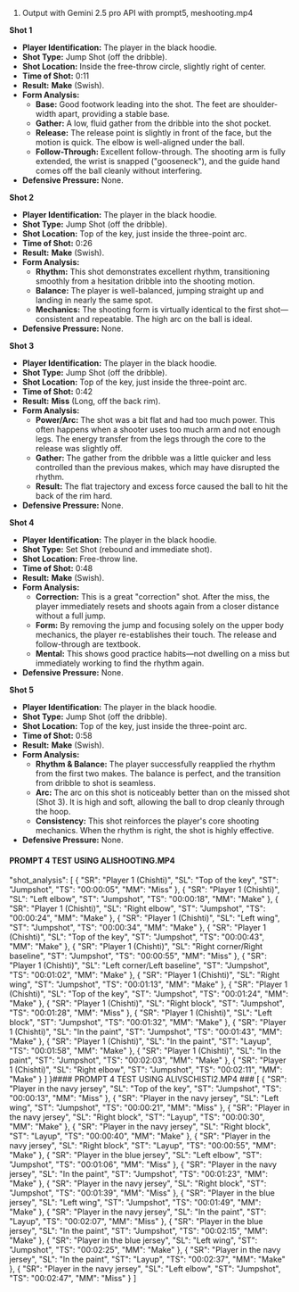 1. Output with Gemini 2.5 pro API with prompt5, meshooting.mp4

**Shot 1**

*   **Player Identification:** The player in the black hoodie.
*   **Shot Type:** Jump Shot (off the dribble).
*   **Shot Location:** Inside the free-throw circle, slightly right of center.
*   **Time of Shot:** 0:11
*   **Result:** **Make** (Swish).
*   **Form Analysis:**
    *   **Base:** Good footwork leading into the shot. The feet are shoulder-width apart, providing a stable base.
    *   **Gather:** A low, fluid gather from the dribble into the shot pocket.
    *   **Release:** The release point is slightly in front of the face, but the motion is quick. The elbow is well-aligned under the ball.
    *   **Follow-Through:** Excellent follow-through. The shooting arm is fully extended, the wrist is snapped ("gooseneck"), and the guide hand comes off the ball cleanly without interfering.
*   **Defensive Pressure:** None.

**Shot 2**

*   **Player Identification:** The player in the black hoodie.
*   **Shot Type:** Jump Shot (off the dribble).
*   **Shot Location:** Top of the key, just inside the three-point arc.
*   **Time of Shot:** 0:26
*   **Result:** **Make** (Swish).
*   **Form Analysis:**
    *   **Rhythm:** This shot demonstrates excellent rhythm, transitioning smoothly from a hesitation dribble into the shooting motion.
    *   **Balance:** The player is well-balanced, jumping straight up and landing in nearly the same spot.
    *   **Mechanics:** The shooting form is virtually identical to the first shot—consistent and repeatable. The high arc on the ball is ideal.
*   **Defensive Pressure:** None.

**Shot 3**

*   **Player Identification:** The player in the black hoodie.
*   **Shot Type:** Jump Shot (off the dribble).
*   **Shot Location:** Top of the key, just inside the three-point arc.
*   **Time of Shot:** 0:42
*   **Result:** **Miss** (Long, off the back rim).
*   **Form Analysis:**
    *   **Power/Arc:** The shot was a bit flat and had too much power. This often happens when a shooter uses too much arm and not enough legs. The energy transfer from the legs through the core to the release was slightly off.
    *   **Gather:** The gather from the dribble was a little quicker and less controlled than the previous makes, which may have disrupted the rhythm.
    *   **Result:** The flat trajectory and excess force caused the ball to hit the back of the rim hard.
*   **Defensive Pressure:** None.

**Shot 4**

*   **Player Identification:** The player in the black hoodie.
*   **Shot Type:** Set Shot (rebound and immediate shot).
*   **Shot Location:** Free-throw line.
*   **Time of Shot:** 0:48
*   **Result:** **Make** (Swish).
*   **Form Analysis:**
    *   **Correction:** This is a great "correction" shot. After the miss, the player immediately resets and shoots again from a closer distance without a full jump.
    *   **Form:** By removing the jump and focusing solely on the upper body mechanics, the player re-establishes their touch. The release and follow-through are textbook.
    *   **Mental:** This shows good practice habits—not dwelling on a miss but immediately working to find the rhythm again.
*   **Defensive Pressure:** None.

**Shot 5**

*   **Player Identification:** The player in the black hoodie.
*   **Shot Type:** Jump Shot (off the dribble).
*   **Shot Location:** Top of the key, just inside the three-point arc.
*   **Time of Shot:** 0:58
*   **Result:** **Make** (Swish).
*   **Form Analysis:**
    *   **Rhythm & Balance:** The player successfully reapplied the rhythm from the first two makes. The balance is perfect, and the transition from dribble to shot is seamless.
    *   **Arc:** The arc on this shot is noticeably better than on the missed shot (Shot 3). It is high and soft, allowing the ball to drop cleanly through the hoop.
    *   **Consistency:** This shot reinforces the player's core shooting mechanics. When the rhythm is right, the shot is highly effective.
*   **Defensive Pressure:** None.


#### PROMPT 4 TEST USING ALISHOOTING.MP4 #####


"shot_analysis": [
    {
      "SR": "Player 1 (Chishti)",
      "SL": "Top of the key",
      "ST": "Jumpshot",
      "TS": "00:00:05",
      "MM": "Miss"
    },
    {
      "SR": "Player 1 (Chishti)",
      "SL": "Left elbow",
      "ST": "Jumpshot",
      "TS": "00:00:18",
      "MM": "Make"
    },
    {
      "SR": "Player 1 (Chishti)",
      "SL": "Right elbow",
      "ST": "Jumpshot",
      "TS": "00:00:24",
      "MM": "Make"
    },
    {
      "SR": "Player 1 (Chishti)",
      "SL": "Left wing",
      "ST": "Jumpshot",
      "TS": "00:00:34",
      "MM": "Make"
    },
    {
      "SR": "Player 1 (Chishti)",
      "SL": "Top of the key",
      "ST": "Jumpshot",
      "TS": "00:00:43",
      "MM": "Make"
    },
    {
      "SR": "Player 1 (Chishti)",
      "SL": "Right corner/Right baseline",
      "ST": "Jumpshot",
      "TS": "00:00:55",
      "MM": "Miss"
    },
    {
      "SR": "Player 1 (Chishti)",
      "SL": "Left corner/Left baseline",
      "ST": "Jumpshot",
      "TS": "00:01:02",
      "MM": "Make"
    },
    {
      "SR": "Player 1 (Chishti)",
      "SL": "Right wing",
      "ST": "Jumpshot",
      "TS": "00:01:13",
      "MM": "Make"
    },
    {
      "SR": "Player 1 (Chishti)",
      "SL": "Top of the key",
      "ST": "Jumpshot",
      "TS": "00:01:24",
      "MM": "Make"
    },
    {
      "SR": "Player 1 (Chishti)",
      "SL": "Right block",
      "ST": "Jumpshot",
      "TS": "00:01:28",
      "MM": "Miss"
    },
    {
      "SR": "Player 1 (Chishti)",
      "SL": "Left block",
      "ST": "Jumpshot",
      "TS": "00:01:32",
      "MM": "Make"
    },
    {
      "SR": "Player 1 (Chishti)",
      "SL": "In the paint",
      "ST": "Jumpshot",
      "TS": "00:01:43",
      "MM": "Make"
    },
    {
      "SR": "Player 1 (Chishti)",
      "SL": "In the paint",
      "ST": "Layup",
      "TS": "00:01:58",
      "MM": "Make"
    },
    {
      "SR": "Player 1 (Chishti)",
      "SL": "In the paint",
      "ST": "Jumpshot",
      "TS": "00:02:03",
      "MM": "Make"
    },
    {
      "SR": "Player 1 (Chishti)",
      "SL": "Right elbow",
      "ST": "Jumpshot",
      "TS": "00:02:11",
      "MM": "Make"
    }
  ]
}#### PROMPT 4 TEST USING ALIVSCHISTI2.MP4 ###
[
  {
    "SR": "Player in the navy jersey",
    "SL": "Top of the key",
    "ST": "Jumpshot",
    "TS": "00:00:13",
    "MM": "Miss"
  },
  {
    "SR": "Player in the navy jersey",
    "SL": "Left wing",
    "ST": "Jumpshot",
    "TS": "00:00:21",
    "MM": "Miss"
  },
  {
    "SR": "Player in the navy jersey",
    "SL": "Right block",
    "ST": "Layup",
    "TS": "00:00:30",
    "MM": "Make"
  },
  {
    "SR": "Player in the navy jersey",
    "SL": "Right block",
    "ST": "Layup",
    "TS": "00:00:40",
    "MM": "Make"
  },
  {
    "SR": "Player in the navy jersey",
    "SL": "Right block",
    "ST": "Layup",
    "TS": "00:00:55",
    "MM": "Make"
  },
  {
    "SR": "Player in the blue jersey",
    "SL": "Left elbow",
    "ST": "Jumpshot",
    "TS": "00:01:06",
    "MM": "Miss"
  },
  {
    "SR": "Player in the navy jersey",
    "SL": "In the paint",
    "ST": "Jumpshot",
    "TS": "00:01:23",
    "MM": "Make"
  },
  {
    "SR": "Player in the navy jersey",
    "SL": "Right block",
    "ST": "Jumpshot",
    "TS": "00:01:39",
    "MM": "Miss"
  },
  {
    "SR": "Player in the blue jersey",
    "SL": "Left wing",
    "ST": "Jumpshot",
    "TS": "00:01:49",
    "MM": "Make"
  },
  {
    "SR": "Player in the navy jersey",
    "SL": "In the paint",
    "ST": "Layup",
    "TS": "00:02:07",
    "MM": "Miss"
  },
  {
    "SR": "Player in the blue jersey",
    "SL": "In the paint",
    "ST": "Jumpshot",
    "TS": "00:02:15",
    "MM": "Make"
  },
  {
    "SR": "Player in the blue jersey",
    "SL": "Left wing",
    "ST": "Jumpshot",
    "TS": "00:02:25",
    "MM": "Make"
  },
  {
    "SR": "Player in the navy jersey",
    "SL": "In the paint",
    "ST": "Layup",
    "TS": "00:02:37",
    "MM": "Make"
  },
  {
    "SR": "Player in the navy jersey",
    "SL": "Left elbow",
    "ST": "Jumpshot",
    "TS": "00:02:47",
    "MM": "Miss"
  }
]
```